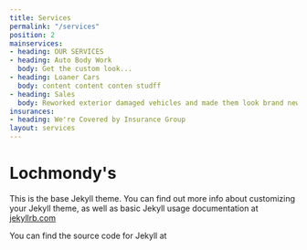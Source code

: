 ```yaml
---
title: Services
permalink: "/services"
position: 2
mainservices:
- heading: OUR SERVICES
- heading: Auto Body Work
  body: Get the custom look...
- heading: Loaner Cars
  body: content content conten studff
- heading: Sales
  body: Reworked exterior damaged vehicles and made them look brand new.
insurances:
- heading: We're Covered by Insurance Group
layout: services
---
```


# Lochmondy's

This is the base Jekyll theme. You can find out more info about customizing your Jekyll theme, as well as basic Jekyll usage documentation at [jekyllrb.com](http://jekyllrb.com/)

You can find the source code for Jekyll at
